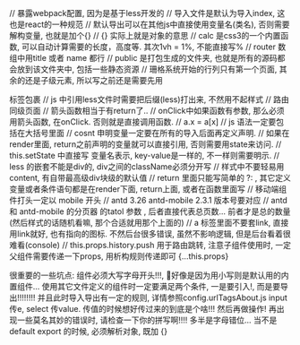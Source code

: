 // 暴露webpack配置, 因为是基于less开发的
// 导入文件是默认为导入index, 这也是react的一种规范
// 默认导出可以在其他js中直接使用变量名(类名), 否则需要解构变量, 也就是加个{}
// {} 实际上就是对象的意思
// calc 是css3的一个内置函数, 可以自动计算需要的长度，高度等. 其次1vh = 1%, 不能直接写%
// router 数组中用title 或者 name 都行
// public 是打包生成的文件夹, 也就是所有的源码都会放到该文件夹中, 包括一些静态资源
// 珊格系统开始的行列只有第一个页面, 其余的还是子级元素, 所以写之前还是需要先用<div>标签包裹
// js 中引用less文件时需要把后缀(less)打出来, 不然用不起样式
// 路由同级页面
// 箭头函数相当于有return了..
// onClick中如果函数有参数, 那么必须用箭头函数, 在onClick. 否则就是直接调用函数.
// a.x = a[x]
// js 语法一定要包括在大括号里面
// cosnt 申明变量一定要在所有的导入后面再定义声明.
// 如果在render里面, return之前声明的变量就可以直接引用, 否则需要用state来访问.
// this.setState 中直接写 变量名表示, key-value是一样的, 不一样则需要明示.
// less 的嵌套不能是div的, div之间的className必须分开写
// 样式中不要轻易用content, 有自带最高级div块级的默认值
// return 里面只能写简单的 ?: , 其它定义变量或者条件语句都是在render下面, return上面, 或者在函数里面写
// 移动端组件打头一定以 mobile 开头
// antd 3.26 antd-mobile 2.3.1 版本号要对应
// antd 和 antd-mobile 的分页器 的tatol 参数 , 后者直接代表总页数... 前者才是总的数量 (然后样式的话随机看嘛, 那个合适就用那个上面的)
// a 标签里面不要套link, 直接用link就好, 也有指向的图标. 不然后台很多错误, 虽然不影响逻辑, 但是后台看着很难看(console)
// this.props.history.push 用于路由跳转, 注意子组件使用时, 一定父组件需要传递一下props, 用析构规则传递即可 {...this.props}


很重要的一些坑点:
组件必须大写字母开头!!!, 好像是因为用小写则是默认用的内置组件...
使用其它文件定义的组件时一定要满足两个条件, 一是要引入!, 而是要导出!!!!!!!! 并且此时导入导出有一定的规则, 详情参照config.urlTagsAbout.js
input 传e, select 传value.
传值的时候想好传过来的到底是个啥!!! 然后再做操作!
再出现一些莫名其妙的错误时, 请检查一下你的拼写啊!!!! 多半是字母错位...
当不是default export 的时候, 必须解析对象, 既加 {}